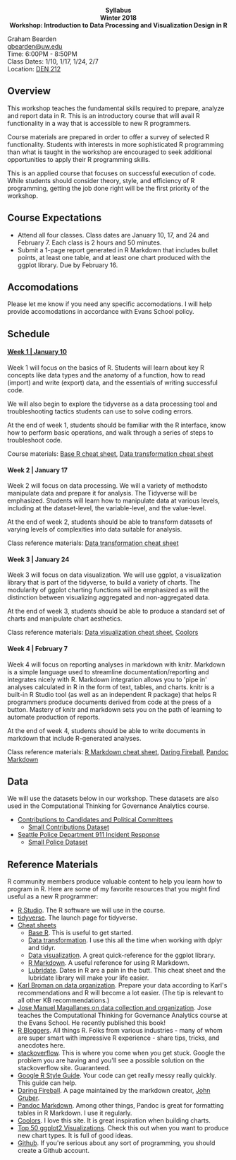 
<p align="center">
  <b>Syllabus</b><br>    
  <b>Winter 2018  </b><br>
  <b>Workshop: Introduction to Data Processing and Visualization Design in R  </b><br>
</p>
 
Graham Bearden  
gbearden@uw.edu  
Time: 6:00PM - 8:50PM  
Class Dates: 1/10, 1/17, 1/24, 2/7  
Location: [DEN 212](http://www.washington.edu/maps/#!/den)

## Overview

This workshop teaches the fundamental skills required to prepare, analyze and report data in R. This is an introductory course that will avail R functionality in a way that is accessible to new R programmers. 

Course materials are prepared in order to offer a survey of selected R functionality. Students with interests in more sophisticated R programming than what is taught in the workshop are encouraged to seek additional opportunities to apply their R programming skills.

This is an applied course that focuses on successful execution of code. While students should consider theory, style, and efficiency of R programming, getting the job done right will be the first priority of the workshop.

## Course Expectations

- Attend all four classes. Class dates are January 10, 17, and 24 and February 7. Each class is 2 hours and 50 minutes.
- Submit a 1-page report generated in R Markdown that includes bullet points, at least one table, and at least one chart produced with the ggplot library. Due by February 16.

## Accomodations

Please let me know if you need any specific accomodations. I will help provide accomodations in accordance with Evans School policy.

## Schedule

#### [Week 1 | January 10](http://rpubs.com/gbearden/r_basics)

Week 1 will focus on the basics of R. Students will learn about key R concepts like data types and the anatomy of a function, how to read (import) and write (export) data, and the essentials of writing successful code.

We will also begin to explore the tidyverse as a data processing tool and troubleshooting tactics students can use to solve coding errors.

At the end of week 1, students should be familiar with the R interface, know how to perform basic operations, and walk through a series of steps to troubleshoot code.

Course materials: [Base R cheat sheet](https://www.rstudio.com/wp-content/uploads/2016/05/base-r.pdf), [Data transformation cheat sheet](https://www.rstudio.com/wp-content/uploads/2015/02/data-wrangling-cheatsheet.pdf)

#### Week 2 | January 17

Week 2 will focus on data processing. We will a variety of methodsto manipulate data and prepare it for analysis. The Tidyverse will be emphasized. Students will learn how to manipulate data at various levels, including at the dataset-level, the variable-level, and the value-level.

At the end of week 2, students should be able to transform datasets of varying levels of complexities into data suitable for analysis.

Class reference materials: [Data transformation cheat sheet](https://www.rstudio.com/wp-content/uploads/2015/02/data-wrangling-cheatsheet.pdf)

#### Week 3 | January 24

Week 3 will focus on data visualization. We will use ggplot, a visualization library that is part of the tidyverse, to build a variety of charts. The modularity of ggplot charting functions will be emphasized as will the distinction between visualizing aggregated and non-aggregated data.

At the end of week 3, students should be able to produce a standard set of charts and manipulate chart aesthetics.

Class reference materials: [Data visualization cheat sheet](https://www.rstudio.com/wp-content/uploads/2016/11/ggplot2-cheatsheet-2.1.pdf), [Coolors](https://coolors.co/)

#### Week 4 | February 7

Week 4 will focus on reporting analyses in markdown with knitr. Markdown is a simple language used to streamline documentation/reporting and integrates nicely with R. Markdown integration allows you to 'pipe in' analyses calculated in R in the form of text, tables, and charts. knitr is a built-in R Studio tool (as well as an independent R package) that helps R programmers produce documents derived from code at the press of a button. Mastery of knitr and markdown sets you on the path of learning to automate production of reports.

At the end of week 4, students should be able to write documents in markdown that include R-generated analyses.

Class reference materials: [R Markdown cheat sheet](https://www.rstudio.com/wp-content/uploads/2016/03/rmarkdown-cheatsheet-2.0.pdf), [Daring Fireball](https://daringfireball.net/projects/markdown/), [Pandoc Markdown](http://rmarkdown.rstudio.com/authoring_pandoc_markdown.html)

## Data

We will use the datasets below in our workshop. These datasets are also used in the Computational Thinking for Governance Analytics course.

* [Contributions to Candidates and Political Committees](https://data.wa.gov/Politics/Contributions-to-Candidates-and-Political-Committe/kv7h-kjye)
  * [Small Contributions Dataset](https://raw.githubusercontent.com/gbearden/r_course_evans_school/master/data/small_donations_data.csv)
* [Seattle Police Department 911 Incident Response](https://data.seattle.gov/Public-Safety/Seattle-Police-Department-911-Incident-Response/3k2p-39jp)
  * [Small Police Dataset](https://raw.githubusercontent.com/gbearden/r_course_evans_school/master/data/small_police_data.csv)

## Reference Materials

R community members produce valuable content to help you learn how to program in R. Here are some of my favorite resources that you might find useful as a new R programmer:

* [R Studio](https://www.rstudio.com/). The R software we will use in the course.
* [tidyverse](http://tidyverse.org/). The launch page for tidyverse.
* [Cheat sheets](https://www.rstudio.com/resources/cheatsheets/)
    + [Base R](https://www.rstudio.com/wp-content/uploads/2016/05/base-r.pdf). This is useful to get started.
    + [Data transformation](https://www.rstudio.com/wp-content/uploads/2015/02/data-wrangling-cheatsheet.pdf). I use this all the time when working with dplyr and tidyr.
    + [Data visualization](https://www.rstudio.com/wp-content/uploads/2016/11/ggplot2-cheatsheet-2.1.pdf). A great quick-reference for the ggplot library.
    + [R Markdown](https://www.rstudio.com/wp-content/uploads/2016/03/rmarkdown-cheatsheet-2.0.pdf). A useful reference for using R Markdown.
    + [Lubridate](http://blog.yhat.com/static/pdf/R_date_cheat_sheet.pdf). Dates in R are a pain in the butt. This cheat sheet and the lubridate library will make your life easier.
* [Karl Broman on data organization](http://kbroman.org/dataorg/). Prepare your data according to Karl's recommendations and R will become a lot easier. (The tip is relevant to all other KB recommendations.)
* [Jose Manuel Magallanes on data collection and organization](https://www.amazon.com/Introduction-Science-Social-Policy-Research/dp/1107540259/ref=sr_1_1?ie=UTF8&qid=1504135785&sr=8-1&keywords=jose+manuel+magallanes). Jose teaches the Computational Thinking for Governance Analytics course at the Evans School. He recently published this book!
* [R Bloggers](https://www.r-bloggers.com/). All things R. Folks from various industries - many of whom are super smart with impressive R experience - share tips, tricks, and anecdotes here.
* [stackoverflow](https://stackoverflow.com/questions/tagged/r). This is where you come when you get stuck. Google the problem you are having and you'll see a possible solution on the stackoverflow site. Guaranteed.
* [Google R Style Guide](https://google.github.io/styleguide/Rguide.xml). Your code can get really messy really quickly. This guide can help.
* [Daring Fireball](https://daringfireball.net/projects/markdown/). A page maintained by the markdown creator, [John Gruber](https://en.wikipedia.org/wiki/John_Gruber).
* [Pandoc Markdown](http://rmarkdown.rstudio.com/authoring_pandoc_markdown.html). Among other things, Pandoc is great for formatting tables in R Markdown. I use it regularly. 
* [Coolors](https://coolors.co/). I love this site. It is great inspiration when building charts.
* [Top 50 ggplot2 Visualizations](http://r-statistics.co/Top50-Ggplot2-Visualizations-MasterList-R-Code.html). Check this out when you want to produce new chart types. It is full of good ideas.
* [Github](https://github.com/). If you're serious about any sort of programming, you should create a Github account.
